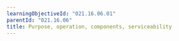 ```yaml
---
learningObjectiveId: "021.16.06.01"
parentId: "021.16.06"
title: Purpose, operation, components, serviceability
---
```

